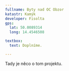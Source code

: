 ```yaml
---
fullname: Byty nad OC Obzor
katastr: Kamýk
developer: Fisolta
gps:
  lat: 50.0089314
  long: 14.4546508

textbox:
  text: Doplníme.

---
```


Tady je něco o tom projektu.